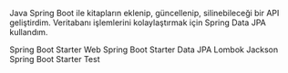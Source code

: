 Java Spring Boot ile kitapların eklenip, güncellenip, silinebileceği bir API geliştirdim. Veritabanı işlemlerini kolaylaştırmak için Spring Data JPA kullandım.




Spring Boot Starter Web
Spring Boot Starter Data JPA 
Lombok
Jackson 
Spring Boot Starter Test

